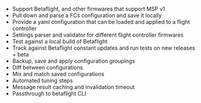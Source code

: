 * Support Betaflight, and other firmwares that support MSP v1
* Pull down and parse a FCs configuration and save it locally
* Provide a yaml configuration that can be loaded and applied to a flight controller
* Settings parser and validator for different flight controller firmwares
* Test against a local build of Betaflight
* Track against Betaflight constant updates and run tests on new releases + beta
* Backup, save and apply configuration groupings
* Diff between configurations
* Mix and match saved configurations
* Automated tuning steps
* Message result caching and invalidation timeout
* Passthrough to betaflight CLI
